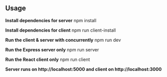 ## Usage ##
**Install dependencies for server**
npm install

 **Install dependencies for client**
npm run client-install

 **Run the client & server with concurrently**
npm run dev

**Run the Express server only**
npm run server

**Run the React client only**
npm run client

**Server runs on http://localhost:5000 and client on http://localhost:3000**
